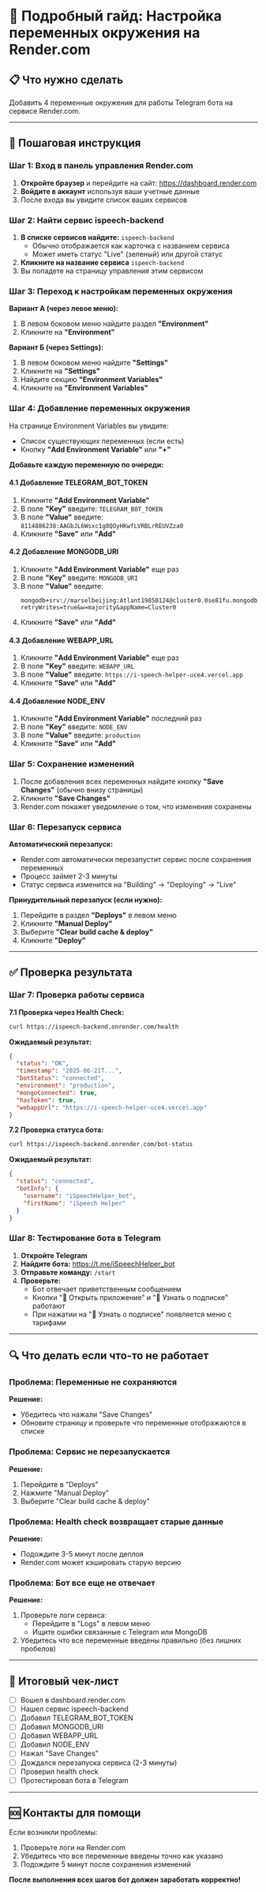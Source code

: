 # 🔧 Подробный гайд: Настройка переменных окружения на Render.com

## 📋 Что нужно сделать
Добавить 4 переменные окружения для работы Telegram бота на сервисе Render.com.

---

## 🚀 Пошаговая инструкция

### Шаг 1: Вход в панель управления Render.com

1. **Откройте браузер** и перейдите на сайт: https://dashboard.render.com
2. **Войдите в аккаунт** используя ваши учетные данные
3. После входа вы увидите список ваших сервисов

### Шаг 2: Найти сервис ispeech-backend

1. **В списке сервисов найдите:** `ispeech-backend`
   - Обычно отображается как карточка с названием сервиса
   - Может иметь статус "Live" (зеленый) или другой статус
2. **Кликните на название сервиса** `ispeech-backend`
3. Вы попадете на страницу управления этим сервисом

### Шаг 3: Переход к настройкам переменных окружения

**Вариант А (через левое меню):**
1. В левом боковом меню найдите раздел **"Environment"**
2. Кликните на **"Environment"**

**Вариант Б (через Settings):**
1. В левом боковом меню найдите **"Settings"**
2. Кликните на **"Settings"**
3. Найдите секцию **"Environment Variables"**
4. Кликните на **"Environment Variables"**

### Шаг 4: Добавление переменных окружения

На странице Environment Variables вы увидите:
- Список существующих переменных (если есть)
- Кнопку **"Add Environment Variable"** или **"+"**

**Добавьте каждую переменную по очереди:**

#### 4.1 Добавление TELEGRAM_BOT_TOKEN
1. Кликните **"Add Environment Variable"**
2. В поле **"Key"** введите: `TELEGRAM_BOT_TOKEN`
3. В поле **"Value"** введите: `8114886238:AAGbJL6Wsxc1g8QOyHKwfLVRBLrREUVZza0`
4. Кликните **"Save"** или **"Add"**

#### 4.2 Добавление MONGODB_URI
1. Кликните **"Add Environment Variable"** еще раз
2. В поле **"Key"** введите: `MONGODB_URI`
3. В поле **"Value"** введите: 
   ```
   mongodb+srv://marselbeijing:Atlant19850124@cluster0.0se81fu.mongodb.net/?retryWrites=true&w=majority&appName=Cluster0
   ```
4. Кликните **"Save"** или **"Add"**

#### 4.3 Добавление WEBAPP_URL
1. Кликните **"Add Environment Variable"** еще раз
2. В поле **"Key"** введите: `WEBAPP_URL`
3. В поле **"Value"** введите: `https://i-speech-helper-uce4.vercel.app`
4. Кликните **"Save"** или **"Add"**

#### 4.4 Добавление NODE_ENV
1. Кликните **"Add Environment Variable"** последний раз
2. В поле **"Key"** введите: `NODE_ENV`
3. В поле **"Value"** введите: `production`
4. Кликните **"Save"** или **"Add"**

### Шаг 5: Сохранение изменений

1. После добавления всех переменных найдите кнопку **"Save Changes"** (обычно внизу страницы)
2. Кликните **"Save Changes"**
3. Render.com покажет уведомление о том, что изменения сохранены

### Шаг 6: Перезапуск сервиса

**Автоматический перезапуск:**
- Render.com автоматически перезапустит сервис после сохранения переменных
- Процесс займет 2-3 минуты
- Статус сервиса изменится на "Building" → "Deploying" → "Live"

**Принудительный перезапуск (если нужно):**
1. Перейдите в раздел **"Deploys"** в левом меню
2. Кликните **"Manual Deploy"**
3. Выберите **"Clear build cache & deploy"**
4. Кликните **"Deploy"**

---

## ✅ Проверка результата

### Шаг 7: Проверка работы сервиса

**7.1 Проверка через Health Check:**
```bash
curl https://ispeech-backend.onrender.com/health
```
**Ожидаемый результат:**
```json
{
  "status": "OK",
  "timestamp": "2025-06-21T...",
  "botStatus": "connected",
  "environment": "production",
  "mongoConnected": true,
  "hasToken": true,
  "webappUrl": "https://i-speech-helper-uce4.vercel.app"
}
```

**7.2 Проверка статуса бота:**
```bash
curl https://ispeech-backend.onrender.com/bot-status
```
**Ожидаемый результат:**
```json
{
  "status": "connected",
  "botInfo": {
    "username": "iSpeechHelper_bot",
    "firstName": "iSpeech Helper"
  }
}
```

### Шаг 8: Тестирование бота в Telegram

1. **Откройте Telegram**
2. **Найдите бота:** https://t.me/iSpeechHelper_bot
3. **Отправьте команду:** `/start`
4. **Проверьте:**
   - Бот отвечает приветственным сообщением
   - Кнопки "🚀 Открыть приложение" и "💫 Узнать о подписке" работают
   - При нажатии на "💫 Узнать о подписке" появляется меню с тарифами

---

## 🔍 Что делать если что-то не работает

### Проблема: Переменные не сохраняются
**Решение:**
- Убедитесь что нажали "Save Changes"
- Обновите страницу и проверьте что переменные отображаются в списке

### Проблема: Сервис не перезапускается
**Решение:**
1. Перейдите в "Deploys"
2. Нажмите "Manual Deploy"
3. Выберите "Clear build cache & deploy"

### Проблема: Health check возвращает старые данные
**Решение:**
- Подождите 3-5 минут после деплоя
- Render.com может кэшировать старую версию

### Проблема: Бот все еще не отвечает
**Решение:**
1. Проверьте логи сервиса:
   - Перейдите в "Logs" в левом меню
   - Ищите ошибки связанные с Telegram или MongoDB
2. Убедитесь что все переменные введены правильно (без лишних пробелов)

---

## 📝 Итоговый чек-лист

- [ ] Вошел в dashboard.render.com
- [ ] Нашел сервис ispeech-backend
- [ ] Добавил TELEGRAM_BOT_TOKEN
- [ ] Добавил MONGODB_URI
- [ ] Добавил WEBAPP_URL
- [ ] Добавил NODE_ENV
- [ ] Нажал "Save Changes"
- [ ] Дождался перезапуска сервиса (2-3 минуты)
- [ ] Проверил health check
- [ ] Протестировал бота в Telegram

---

## 🆘 Контакты для помощи

Если возникли проблемы:
1. Проверьте логи на Render.com
2. Убедитесь что все переменные введены точно как указано
3. Подождите 5 минут после сохранения изменений

**После выполнения всех шагов бот должен заработать корректно!** 